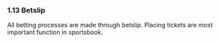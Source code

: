 ### 1.13 Betslip

All betting processes are made through betslip. Placing tickets are most important function in sportsbook.
